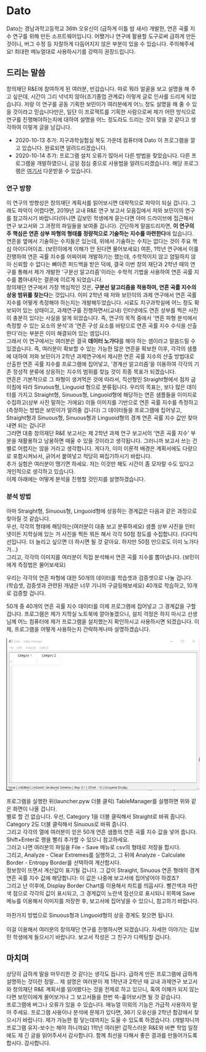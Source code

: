 # Dato
 Dato는 경남과학고등학교 36th 오유신이 (급하게 이틀 밤 새서) 개발한, 연흔 곡률 지수 연구를 위해 만든 소프트웨어입니다. 어쨌거나 연구에 활용할 도구로써 급하게 만든 것이니, 버그 수정 등 자잘하게 다듬어지지 않은 부분이 있을 수 있습니다. 주의해주세요! 최대한 메뉴얼대로 사용하시기를 강력히 권장드립니다.
 
## 드리는 말씀
 창의재단 R&E에 참여하게 된 여러분, 반갑습니다. 따로 뭐라 얼굴을 보고 설명을 해 주고 싶은데, 시간이 그리 넉넉치 않아(조기졸업 관계로) 이렇게 글로 인사를 드리게 되었습니다. 저랑 이 연구를 공동 기획한 보민이가 여러분에게 어느 정도 설명을 해 줄 수 있을 것이라고 믿습니다만은, 일단 이 프로젝트를 기획한 사람으로써 제가 어떤 방식으로 연구를 진행해야하는지에 대하여 설명을 어느 정도라도 드리는 것이 맞을 것 같다고 생각하여 이렇게 글을 남깁니다.
 
 + 2020-10-13 추가: 지구과학실험실 복도 가운데 컴퓨터에 Dato 이 프로그램을 깔고 있습니다. 완료되면 알려드리겠습니다.
 + 2020-10-14 추가: 프로그램 설치 오류가 많아서 다른 방법을 찾았습니다. 다른 프로그램을 개발하였으니, 금일 점심 중으로 사용법을 알려드리겠습니다. 해당 프로그램은 [여기서](https://github.com/stevenoh0908/chani-analysis) 다운받을 수 있습니다.
 
### 연구 방향
 이 연구의 방향성은 창의재단 계획서를 읽어보시면 대략적으로 파악이 되실 겁니다. 그래도 파악이 어렵다면, 2019년 교내 R&E 연구 보고서 모음집에서 저와 보민이의 연구를 참고하시기 바랍니다(아니면 김보민 학생에게 묻는다면 아마 드라이브에 접근해서 연구 보고서와 그 과정의 파일들을 보여줄 겁니다). 간단하게 말씀드리자면, **이 연구의 주 핵심은 연흔 상부 파형의 형태를 정량적으로 기술하는 지수를 마련한다**에 있습니다. 연흔을 옆에서 기술하는 수치들은 있는데, 위에서 기술하는 수치는 없다는 것이 주요 핵심 아이디어이죠. (보민이에게 이해가 안 된다면 물어보세요) 여튼, 1학년 연구에서 이를 진행하여 연흔 곡률 지수를 어찌어찌 개발하기는 했는데, 수학적이지 않고 엄밀하지 않아 신뢰할 수 없다는 뼈아픈 피드백을 받은 덕에, 결국 이번 창의 재단과 2학년 때의 연구를 통해서 제가 개발한 '구분선 알고리즘'이라는 수학적 기법을 사용하여 연흔 곡률 지수를 뽑아내자는 결론에 이르게 되었습니다.
<br>
  창의재단 연구에서 가장 핵심적인 것은, **구분선 알고리즘을 적용하여, 연흔 곡률 지수의 상응 범위를 찾는다**는 것입니다. 이미 2학년 때 저와 보민이의 과제 연구에서 연흔 곡률 지수를 어떻게 측정해야 하는지는 개발해두었습니다. 시료도 지구과학실에 어느 정도 확보되어 있는 상태이고, 과제연구를 진행하면서(교내) 인터넷에도 연흔 상부를 찍은 사진이 충분히 있다는 사실을 알게 되었습니다. 즉, 연구의 목적 중에서 '연흔 파형 분석에서 측정할 수 있는 요소의 분석'과 '연흔 구성 요소를 바탕으로 연흔 곡률 지수 수식을 산출한다'라는 부분은 이미 해결되어 있는 셈입니다.
  <br>
 그래서 이 연구에서는 여러분은 결국 **데이터 노가다**를 해야 하는 셈이라고 말씀드릴 수 있겠습니다. 즉, 여러분이 확보할 수 있는 가능한 많은 연흔을 확보한 이후, 각각의 샘플에 대하여 저와 보민이가 2학년 과제연구에서 제시한 연흔 곡률 지수의 산출 방법대로 산출한 연흔 곡률 지수를 프로그램에 집어넣고, '경계선 알고리즘'을 이용하여 각각의 기존 정성적 분류에 상응하는 지수의 범위를 찾늕 것이 최종 목표가 되겠습니다.
 <br>
 연흔은 기본적으로 그 파형이 생겨먹은 것에 따라서, 직선형인 Straight형에서 점차 굽이침에 따라 Sinuous형, Linguoid 형으로 분류됩니다. 우리의 목표는, 보다 많은 데이터를 가지고 Straight형, Sinuous형, Linguoid형에 해당하는 연흔 샘플들을 이미지로 수집하고(상부 사진 말하는 거에요) 이들 이미지를 기반으로 연흔 곡률 지수를 측정하고(측정하는 방법은 보민이가 알려줄 겁니다) 그 데이터들을 프로그램에 집어넣고, Straight형과 Sinuous형, Sinuous형과 Linguoid형의 경계 연흔 곡률 지수 값만 찾아내면 되는 겁니다!
 <br>
 그러면 대충 창의재단 R&E 보고서는 제 2학년 과제 연구 보고서의 '연흔 곡률 지수' 부분을 재활용하고 남용하면 때울 수 있을 것이라고 생각됩니다. 그러니까 보고서 쓰는 건 별로 어렵지는 않을 거라고 생각합니다. 게다가, 이미 이론적 배경은 계획서에도 다량으로 포함시켜놔서, 긁어서 붙여넣고 적당히 짜집기하시기 바랍니다.
 <br>
 추가 실험은 여러분이 땡기면 하세요. 저는 이것만 해도 시간이 좀 모자랄 수도 있다고 개인적으로 생각하고 있습니다.
 <br>
 이제 아래에는 어떻게 분석을 진행할 것인지를 설명하겠습니다.
 <br>
 
### 분석 방법
 아마 Straight형, Sinuous형, Linguoid형에 상응하는 경계값은 다음과 같은 과정으로 찾아질 것 같습니다.<br>
 우선, 각각의 형태에 해당하는(여러분이 대충 보고 분류하세요) 샘플 상부 사진을 인터넷이든 지학실에 있는 거 사진을 찍든 뭐든 해서 각각 50점 정도를 수집합니다. (다다익선입니다. 더 늘리고 싶으면 더 하시면 될 것 같아요. 하지만 50점 만으로도 이미 노가다가...)<br>
 그리고, 각각의 이미지를 여러분이 직접 분석해서 연흔 곡률 지수를 뽑아냅니다. (보민이에게 측정법은 물어보세요)<br>
 
 우리는 각각의 연흔 파형에 대한 50개의 데이터를 학습셋과 검증셋으로 나눌 겁니다. (학습셋, 검증셋과 관련된 개념은 너무 기니까 구글링해보세요)
 40개로 학습하고, 10개로 검증할 겁니다.
 
 50개 중 40개의 연흔 곡률 지수 데이터를 이제 프로그램에 집어넣고 그 경계값을 구할 겁니다. 프로그램은 제가 지학실 노트북에 깔아놓겠으니, 설치 걱정은 하지 마시고 선생님께 어느 컴퓨터에 제가 프로그램을 설치했는지 확인하시고 사용하시면 되겠습니다. 이제, 프로그램을 어떻게 사용하는지 간략하게나마 설명하겠습니다.<br>
 
 ![이미지](res/image.PNG)

 프로그램을 실행한 뒤(launcher.pyw 더블 클릭) TableManager를 실행하면 위와 같은 화면이 나올 겁니다.<br>
 별로 할 건 없습니다. 우선, Category 1을 더블 클릭해서 Straight로 바꿔 줍니다. Category 2도 더블 클릭해서 Sinuous로 바꿔 줍니다.<br>
 그리고 각각의 열에 여러분이 얻은 50개 연흔 샘플의 연흔 곡률 지수 값을 넣어 줍니다. Shift+Enter로 행을 빨리 추가할 수 있으니 참고하세요.<br>
 그러고 나면 여러분의 파일을 File - Save 메뉴로 csv의 형태로 저장을 합시다.<br>
 그리고, Analyze - Clear Extremes를 실행하고, 그 뒤에 Analyze - Calculate Border - Entropy Border를 선택하여 계산합시다.<br>
 정보창이 뜨면서 계산값이 표기될 겁니다. 그 값이 Straight, Sinuous 연흔 형태의 경계 연흔 곡률 지수 값에 해당합니다: 이 값은 나중에 보고서에 집어넣어야 하겠죠?<br>
 그리고 난 이후에, Display Border Chart를 이용해서 차트를 띄웁시다. 빨간색과 파란색 점으로 각각의 값이 표시되고, 그 경계값이 노란색 점선으로 표시되니 위쪽에 Save 메뉴를 이용해서 이미지를 저장한 후, 보고서에 집어넣을 수 있으니, 참고하기 바랍니다.<br>
 <br>
 마찬가지 방법으로 Sinuous형과 Linguoid형의 상응 경계도 찾으면 됩니다.<br>
 <br>
 이걸 이용해서 여러분의 창의재단 연구를 진행하시면 되겠습니다. 자세한 이야기는 김보민 학생에게 들으시기 바랍니다. 보고서 작성은 그 친구가 디렉팅할 겁니다.
 
## 마치며
 상당히 급하게 말을 마무리한 것 같다는 생각도 듭니다. 급하게 만든 프로그램에 급하게 설명하는 것이란 정말... 제 설명은 여러분이 제 1학년과 2학년 때 교내 과제연구 보고서와 창의재단 R&E 계획서를 읽어봤다는 것을 전제로 하고 있으니, 혹여 이해가 되지 않는다면 보민이에게 물어보거나 그 보고서들을 한번 쓱-훑어보시면 될 것 같습니다.<br>
 프로그램에 버그나 오류가 있을 수 있습니다. 매뉴얼 이외의 기능은 가급적 사용하지 말아 주세요. 프로그램 사용이나 분석에 문제가 있다면, 36기 오유신을 2학년 합강에서 찾으시기 바랍니다. 제가 가능한 힘 닿는데까지는 도울 수 있도록 하겠습니다. (개발자니까 프로그램 유지-보수는 해야 하니까요)
 1학년 여러분! 갑작스러운 R&E와 바쁜 학업 일정에도 제 긴 글을 읽어주셔서 감사합니다. 함께 최선을 다해서 좋은 결과를 만들어가도록 합시다. 감사합니다.
